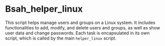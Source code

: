 # Bsah_helper_linux
 This script helps manage users and groups on a Linux system. It includes functionalities to add, modify, and delete users and groups, as well as show user data and change passwords. Each task is encapsulated in its own script, which is called by the main `helper_linux` script.
